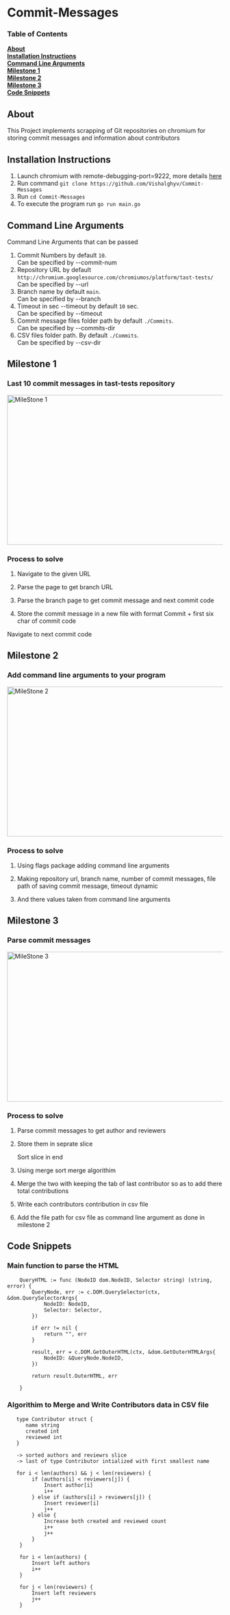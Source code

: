 # Commit-Messages


### Table of Contents
**[About](#about)**<br>
**[Installation Instructions](#installation-instructions)**<br>
**[Command Line Arguments](#command-line-arguments)**<br>
**[Milestone 1](#milestone-1)**<br>
**[Milestone 2](#milestone-2)**<br>
**[Milestone 3](#milestone-3)**<br>
**[Code Snippets](#code-snippets)**<br>

## About 
This Project implements scrapping of Git repositories on chromium for storing commit messages and information about contributors

## Installation Instructions
1. Launch chromium with remote-debugging-port=9222, more details [here](https://github.com/mafredri/cdp)
2. Run command `git clone https://github.com/Vishalghyv/Commit-Messages `
3. Run `cd Commit-Messages`
4. To execute the program run `go run main.go`

## Command Line Arguments

Command Line Arguments that can be passed
1. Commit Numbers by default `10`.  
  Can be specified by --commit-num
2. Repository URL by default `http://chromium.googlesource.com/chromiumos/platform/tast-tests/`  
  Can be specified by --url
3. Branch name by default `main`.  
  Can be specified by --branch
4. Timeout in sec --timeout by default `10` sec.  
  Can be specified by --timeout
5. Commit message files folder path by default `./Commits`.  
  Can be specified by --commits-dir
6. CSV files folder path. By default `./Commits`.  
  Can be specified by --csv-dir

## Milestone 1
### Last 10 commit messages in tast-tests repository

<img src="https://github.com/Vishalghyv/TastTests-Messages/blob/main/Screenshots/MileStone1.jpg" height="350" width="700" alt="MileStone 1">

### Process to solve

1. Navigate to the given URL

2. Parse the page to get branch URL

3. Parse the branch page to get commit message and next commit code

4. Store the commit message in a new file with format Commit + first six char of commit code

Navigate to next commit code


## Milestone 2
### Add command line arguments to your program

<img src="https://github.com/Vishalghyv/TastTests-Messages/blob/main/Screenshots/MileStone2.jpg" height="350" width="700" alt="MileStone 2">

### Process to solve

1. Using flags package adding command line arguments

2. Making repository url, branch name, number of commit messages, file path of saving commit message, timeout dynamic

3. And there values taken from command line arguments

## Milestone 3
### Parse commit messages

<img src="https://github.com/Vishalghyv/TastTests-Messages/blob/main/Screenshots/MileStone3.jpg" height="350" width="700" alt="MileStone 3">

### Process to solve

1. Parse commit messages to get author and reviewers

2. Store them in seprate slice

   Sort slice in end

3. Using merge sort merge algorithim

4. Merge the two with keeping the tab of last contributor so as to add there total contributions

5. Write each contributors contribution in csv file

6. Add the file path for csv file as command line argument as done in milestone 2


## Code Snippets

### Main function to parse the HTML

```
	QueryHTML := func (NodeID dom.NodeID, Selector string) (string, error) {
		QueryNode, err := c.DOM.QuerySelector(ctx, &dom.QuerySelectorArgs{
			NodeID: NodeID,
			Selector: Selector,
		})

		if err != nil {
			return "", err
		}

		result, err = c.DOM.GetOuterHTML(ctx, &dom.GetOuterHTMLArgs{
			NodeID: &QueryNode.NodeID,
		})

		return result.OuterHTML, err

	}
```
### Algorithim to Merge and Write Contributors data in CSV file

```
   type Contributor struct {
      name string
      created int 
      reviewed int
   }
   
   -> sorted authors and reviewrs slice
   -> last of type Contributor intialized with first smallest name
  
   for i < len(authors) && j < len(reviewers) {
		if (authors[i] < reviewers[j]) {
			Insert author[i]
			i++
		} else if (authors[i] > reviewers[j]) {
			Insert reviewer[i]
			j++
		} else {
			Increase both created and reviewed count
			i++
			j++
		}
	} 

	for i < len(authors) {
		Insert left authors
		i++
	}

	for j < len(reviewers) {
		Insert left reviewers
		j++
	}
```

